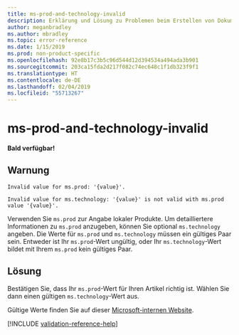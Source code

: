 ```yaml
---
title: ms-prod-and-technology-invalid
description: Erklärung und Lösung zu Problemen beim Erstellen von Dokumentationsartikeln – ms-prod-and-technology-invalid
author: meganbradley
ms.author: mbradley
ms.topic: error-reference
ms.date: 1/15/2019
ms.prod: non-product-specific
ms.openlocfilehash: 92e8b17c3b5c96d544d12d394534a494ada3b901
ms.sourcegitcommit: 203ca15fda2d217f082c74ec648c1f1db323f9f1
ms.translationtype: HT
ms.contentlocale: de-DE
ms.lasthandoff: 02/04/2019
ms.locfileid: "55713267"
---
```

# <a name="ms-prod-and-technology-invalid"></a>ms-prod-and-technology-invalid

**Bald verfügbar!**

## <a name="warning"></a>Warnung

`Invalid value for ms.prod: '{value}'.`

`Invalid value for ms.technology: '{value}' is not valid with ms.prod value '{value}'.`

Verwenden Sie `ms.prod` zur Angabe lokaler Produkte. Um detailliertere Informationen zu `ms.prod` anzugeben, können Sie optional `ms.technology` angeben. Die Werte für `ms.prod` und `ms.technology` müssen ein gültiges Paar sein. Entweder ist Ihr `ms.prod`-Wert ungültig, oder Ihr `ms.technology`-Wert bildet mit Ihrem `ms.prod` kein gültiges Paar.

## <a name="resolution"></a>Lösung

Bestätigen Sie, dass Ihr `ms.prod`-Wert für Ihren Artikel richtig ist. Wählen Sie dann einen gültigen `ms.technology`-Wert aus.

Gültige Werte finden Sie auf dieser [Microsoft-internen Website](https://docsmetadatatool.azurewebsites.net/whitelists).

<!-- Can we link to whitelist externally? -->

<!--make sure to add this file to your includes folder and verify the path-->
[!INCLUDE [validation-reference-help](includes/validation-reference-help.md)]
